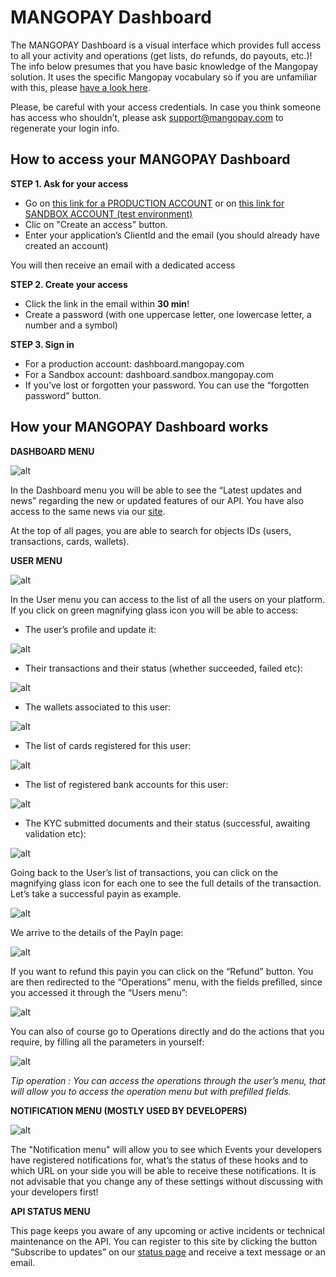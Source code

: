 # MANGOPAY Dashboard

The MANGOPAY Dashboard is a visual interface which provides full access to all your activity and operations (get lists, do refunds, do payouts, etc.)! The info below presumes that you have basic knowledge of the Mangopay solution. It uses the specific Mangopay vocabulary so if you are unfamiliar with this, please [have a look here](https://mangopay.desk.com/customer/portal/articles/1631891-glossary).

Please, be careful with your access credentials. In case you think someone has access who shouldn’t, please ask support@mangopay.com to regenerate your login info.

## How to access your MANGOPAY Dashboard
**STEP 1. Ask for your access**
* Go on [this link for a PRODUCTION ACCOUNT](https://api.mangopay.com/authorize?response_type=code&client_id=mangoapps&redirect_uri=https://dashboard.mangopay.com/Authorize/SignIn) or on [this link for SANDBOX ACCOUNT (test environment)](https://api.sandbox.mangopay.com/authorize?response_type=code&client_id=mangoapps&redirect_uri=https://dashboard.sandbox.mangopay.com/Authorize/SignIn)
* Clic on "Create an access" button.
* Enter your application’s ClientId and the email (you should already have created an account)

You will then receive an email with a dedicated access

**STEP 2. Create your access**
* Click the link in the email within **30 min**!
* Create a password (with one uppercase letter, one lowercase letter, a number and a symbol)

**STEP 3. Sign in**
* For a production account: dashboard.mangopay.com
* For a Sandbox account: dashboard.sandbox.mangopay.com
* If you’ve lost or forgotten your password. You can use the “forgotten password” button.

## How your MANGOPAY Dashboard works
**DASHBOARD MENU**

![alt](/uploads/medias/DBMenu.png)

In the Dashboard menu you will be able to see the “Latest updates and news” regarding the new or updated features of our API. You have also access to the same news via our [site](/blog/).

At the top of all pages, you are able to search for objects IDs (users, transactions, cards, wallets).


**USER MENU**

![alt](/uploads/medias/DBUserMenu.png)

In the User menu you can access to the list of all the users on your platform.
If you click on green magnifying glass icon you will be able to access:

* The user’s profile and update it:

![alt](/uploads/medias/DBUserMenu2.png)

* Their transactions and their status (whether succeeded, failed etc):

![alt](/uploads/medias/DBUserMenuTransaction.png)

* The wallets associated to this user:

![alt](/uploads/medias/DBUserMenuWallet.png)

* The list of cards registered for this user:

![alt](/uploads/medias/DBUserMenuCards.png)

* The list of registered bank accounts for this user:

![alt](/uploads/medias/DBUserMenuBAN.png)

* The KYC submitted documents and their status (successful, awaiting validation etc):

![alt](/uploads/medias/DBUserMenuKYC.png)

Going back to the User’s list of transactions, you can click on the magnifying glass icon for each one to see the full details of the transaction. Let’s take a successful payin as example.

![alt](/uploads/medias/DBUserMenuTransaction2.png)

We arrive to the details of the PayIn page:

![alt](/uploads/medias/DBUserMenuTransactionPayIn.png)

If you want to refund this payin you can click on the “Refund” button.
You are then redirected to the “Operations” menu, with the fields prefilled, since you accessed it through the “Users menu”:

![alt](/uploads/medias/DBUserMenuTransactionPayInRefund.png)

You can also of course go to Operations directly and do the actions that you require, by filling all the parameters in yourself:

![alt](/uploads/medias/DBUserMenuTransactionPayInRefund2.png)

*Tip operation : You can access the operations through the user’s menu, that will allow you to access the operation menu but with prefilled fields.*

**NOTIFICATION MENU (MOSTLY USED BY DEVELOPERS)**

![alt](/uploads/medias/DBNotificationMenu.png)

The "Notification menu" will allow you to see which Events your developers have registered notifications for, what’s the status of these hooks and to which URL on your side you will be able to receive these notifications. It is not advisable that you change any of these settings without discussing with your developers first!

**API STATUS MENU**

This page keeps you aware of any upcoming or active incidents or technical maintenance on the API.
You can register to this site by clicking the button “Subscribe to updates” on our [status page](http://status.mangopay.com/) and receive a text message or an email.